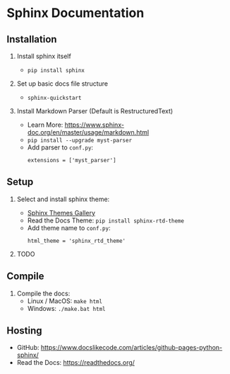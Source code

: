 # Sphinx Documentation

## Installation

1. Install sphinx itself
    - `pip install sphinx`

2. Set up basic docs file structure
    - `sphinx-quickstart`

4. Install Markdown Parser (Default is RestructuredText)
    - Learn More: https://www.sphinx-doc.org/en/master/usage/markdown.html
    - `pip install --upgrade myst-parser`
    - Add parser to `conf.py`:
        ```
        extensions = ['myst_parser']
        ```

## Setup

1. Select and install sphinx theme:
    - [Sphinx Themes Gallery](https://sphinx-themes.org/)
    - Read the Docs Theme: `pip install sphinx-rtd-theme`
    - Add theme name to `conf.py`:
        ```
        html_theme = 'sphinx_rtd_theme'
        ```

2. TODO

## Compile

1. Compile the docs:
    - Linux / MacOS: `make html`
    - Windows: `./make.bat html`


## Hosting

- GitHub: https://www.docslikecode.com/articles/github-pages-python-sphinx/
- Read the Docs: https://readthedocs.org/
